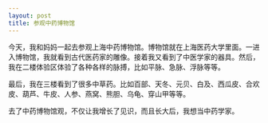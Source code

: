 ```yaml
---
layout: post
title: 参观中药博物馆
---
```



今天，我和妈妈一起去参观上海中药博物馆。博物馆就在上海医药大学里面。一进入博物馆，我就看到古代医药家的雕像。接着我又看到了中医学家的器具。然后，我在二楼体验区体验了各种各样的脉搏，比如平脉、急脉、浮脉等等。

最后，我在三楼看到了很多中草药。比如百部、天冬、元贝、白及、西瓜皮、合欢皮、葫芦、牛皮、人参、燕窝、熊胆、乌龟、穿山甲等等。

去了中药博物馆观，不仅让我增长了见识，而且长大后，我想当中药学家。
